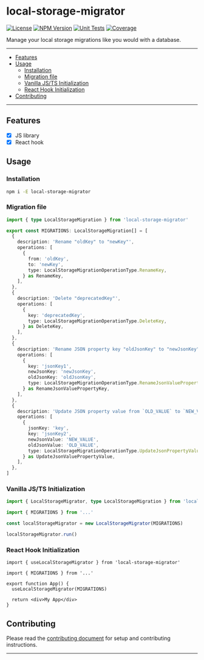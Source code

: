 # local-storage-migrator

[![License][img-license]][lnk-license] [![NPM Version][img-npm]][lnk-npm]
[![Unit Tests][img-unit-tests]][lnk-unit-tests] [![Coverage][img-coverage]][lnk-coverage]

Manage your local storage migrations like you would with a database.

---

- [Features](#features)
- [Usage](#usage)
  - [Installation](#installation)
  - [Migration file](#migration-file)
  - [Vanilla JS/TS Initialization](#vanilla-jsts-initialization)
  - [React Hook Initialization](#react-hook-initialization)
- [Contributing](#contributing)

---

## Features

- [x] JS library
- [x] React hook

## Usage

### Installation

```sh
npm i -E local-storage-migrator
```

### Migration file

```ts
import { type LocalStorageMigration } from 'local-storage-migrator'

export const MIGRATIONS: LocalStorageMigration[] = [
  {
    description: 'Rename "oldKey" to "newKey"',
    operations: [
      {
        from: 'oldKey',
        to: 'newKey',
        type: LocalStorageMigrationOperationType.RenameKey,
      } as RenameKey,
    ],
  },
  {
    description: 'Delete "deprecatedKey"',
    operations: [
      {
        key: 'deprecatedKey',
        type: LocalStorageMigrationOperationType.DeleteKey,
      } as DeleteKey,
    ],
  },
  {
    description: 'Rename JSON property key "oldJsonKey" to "newJsonKey"',
    operations: [
      {
        key: 'jsonKey1',
        newJsonKey: 'newJsonKey',
        oldJsonKey: 'oldJsonKey',
        type: LocalStorageMigrationOperationType.RenameJsonValuePropertyKey,
      } as RenameJsonValuePropertyKey,
    ],
  },
  {
    description: 'Update JSON property value from `OLD_VALUE` to `NEW_VALUE`',
    operations: [
      {
        jsonKey: 'key',
        key: 'jsonKey2',
        newJsonValue: 'NEW_VALUE',
        oldJsonValue: 'OLD_VALUE',
        type: LocalStorageMigrationOperationType.UpdateJsonPropertyValue,
      } as UpdateJsonValuePropertyValue,
    ],
  },
]
```

### Vanilla JS/TS Initialization

```ts
import { LocalStorageMigrator, type LocalStorageMigration } from 'local-storage-migrator'

import { MIGRATIONS } from '...'

const localStorageMigrator = new LocalStorageMigrator(MIGRATIONS)

localStorageMigrator.run()
```

### React Hook Initialization

```tsx
import { useLocalStorageMigrator } from 'local-storage-migrator'

import { MIGRATIONS } from '...'

export function App() {
  useLocalStorageMigrator(MIGRATIONS)

  return <div>My App</div>
}
```

## Contributing

Please read the [contributing document](CONTRIBUTING.md) for setup and contributing instructions.

---

[img-coverage]:
  https://img.shields.io/codecov/c/github/ivangabriele/local-storage-migrator?flag=unit&style=for-the-badge
[img-license]: https://img.shields.io/github/license/ivangabriele/local-storage-migrator?style=for-the-badge
[img-npm]: https://img.shields.io/npm/v/local-storage-migrator?style=for-the-badge
[img-unit-tests]:
  https://img.shields.io/github/actions/workflow/status/ivangabriele/local-storage-migrator/check.yml?branch=main&label=Unit&style=for-the-badge
[lnk-coverage]: https://app.codecov.io/gh/ivangabriele/local-storage-migrator
[lnk-license]: https://github.com/ivangabriele/local-storage-migrator/blob/main/LICENSE
[lnk-npm]: https://www.npmjs.com/package/local-storage-migrator
[lnk-unit-tests]: https://github.com/ivangabriele/local-storage-migrator/actions?query=branch%3Amain++
